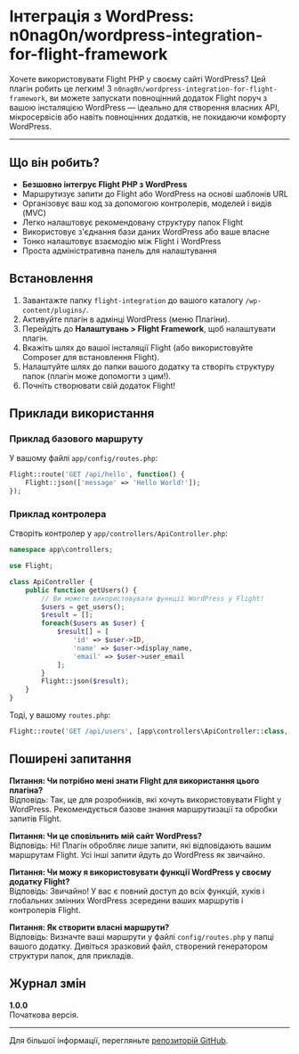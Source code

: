 # Інтеграція з WordPress: n0nag0n/wordpress-integration-for-flight-framework

Хочете використовувати Flight PHP у своєму сайті WordPress? Цей плагін робить це легким! З `n0nag0n/wordpress-integration-for-flight-framework`, ви можете запускати повноцінний додаток Flight поруч з вашою інсталяцією WordPress — ідеально для створення власних API, мікросервісів або навіть повноцінних додатків, не покидаючи комфорту WordPress.

---

## Що він робить?

- **Безшовно інтегрує Flight PHP з WordPress**
- Маршрутизує запити до Flight або WordPress на основі шаблонів URL
- Організовує ваш код за допомогою контролерів, моделей і видів (MVC)
- Легко налаштовує рекомендовану структуру папок Flight
- Використовує з'єднання бази даних WordPress або ваше власне
- Тонко налаштовує взаємодію між Flight і WordPress
- Проста адміністративна панель для налаштування

## Встановлення

1. Завантажте папку `flight-integration` до вашого каталогу `/wp-content/plugins/`.
2. Активуйте плагін в адмінці WordPress (меню Плагіни).
3. Перейдіть до **Налаштувань > Flight Framework**, щоб налаштувати плагін.
4. Вкажіть шлях до вашої інсталяції Flight (або використовуйте Composer для встановлення Flight).
5. Налаштуйте шлях до папки вашого додатку та створіть структуру папок (плагін може допомогти з цим!).
6. Почніть створювати свій додаток Flight!

## Приклади використання

### Приклад базового маршруту
У вашому файлі `app/config/routes.php`:

```php
Flight::route('GET /api/hello', function() {
    Flight::json(['message' => 'Hello World!']);
});
```

### Приклад контролера

Створіть контролер у `app/controllers/ApiController.php`:

```php
namespace app\controllers;

use Flight;

class ApiController {
    public function getUsers() {
        // Ви можете використовувати функції WordPress у Flight!
        $users = get_users();
        $result = [];
        foreach($users as $user) {
            $result[] = [
                'id' => $user->ID,
                'name' => $user->display_name,
                'email' => $user->user_email
            ];
        }
        Flight::json($result);
    }
}
```

Тоді, у вашому `routes.php`:

```php
Flight::route('GET /api/users', [app\controllers\ApiController::class, 'getUsers']);
```

## Поширені запитання

**Питання: Чи потрібно мені знати Flight для використання цього плагіна?**  
Відповідь: Так, це для розробників, які хочуть використовувати Flight у WordPress. Рекомендується базове знання маршрутизації та обробки запитів Flight.

**Питання: Чи це сповільнить мій сайт WordPress?**  
Відповідь: Ні! Плагін обробляє лише запити, які відповідають вашим маршрутам Flight. Усі інші запити йдуть до WordPress як звичайно.

**Питання: Чи можу я використовувати функції WordPress у своєму додатку Flight?**  
Відповідь: Звичайно! У вас є повний доступ до всіх функцій, хуків і глобальних змінних WordPress зсередини ваших маршрутів і контролерів Flight.

**Питання: Як створити власні маршрути?**  
Відповідь: Визначте ваші маршрути у файлі `config/routes.php` у папці вашого додатку. Дивіться зразковий файл, створений генератором структури папок, для прикладів.

## Журнал змін

**1.0.0**  
Початкова версія.

---

Для більшої інформації, перегляньте [репозиторій GitHub](https://github.com/n0nag0n/wordpress-integration-for-flight-framework).